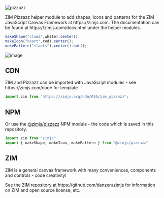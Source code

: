 ![pizzazz](https://github.com/danzen/zim-pizzazz/assets/380281/3ba9536e-e580-42f9-a0f8-8eeb0c8c26d2)
<p>ZIM Pizzazz helper module to add shapes, icons and patterns for the ZIM JavaScript Canvas Framework at https://zimjs.com.  The documentation can be found at https://zimjs.com/docs.html under the helper modules.</p>

```javascript
makeShape("cloud",white).center();
makeIcon("heart",red).center();
makePattern("slants").center().bot();
```

![image](https://github.com/danzen/zim-pizzazz/assets/380281/16d42def-57bd-49b2-ba12-e63a73900a74)

<h2>CDN</h2>
<p>ZIM and Pizzazz can be imported with JavaScript modules - see https://zimjs.com/code for template

```javascript
import zim from "https://zimjs.org/cdn/016/zim_pizzazz";
```

<h2>NPM</h2>
<p>Or use the <a href=https://www.npmjs.com/package/@zimjs/pizzazz>@zimjs/pizzazz</a> NPM module - the code which is saved in this repository.</p>

```javascript
import zim from "zimjs"
import { makeShape, makeIcon, makePattern } from "@zimjs/pizzazz"
```
<h2>ZIM</h2>
<p>ZIM is a general canvas framework with many conveniences, components and controls - code creativity!</p>
<p>See the ZIM repository at https://github.com/danzen/zimjs for information on ZIM and open source license, etc.</p>

